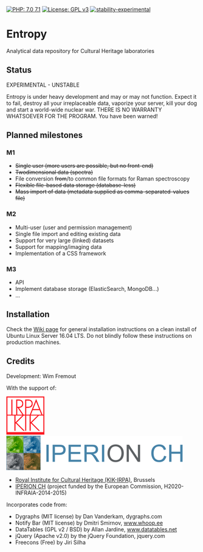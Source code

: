 [![PHP: 7.0 7.1](https://img.shields.io/badge/PHP-7.0%207.1-green.svg)](http://www.php.net)
[![License: GPL v3](https://img.shields.io/badge/License-GPL%20v3-blue.svg)](https://www.gnu.org/licenses/gpl-3.0)
[![stability-experimental](https://img.shields.io/badge/stability-experimental-orange.svg)](https://github.com/emersion/stability-badges#experimental)

# Entropy
Analytical data repository for Cultural Heritage laboratories

## Status

EXPERIMENTAL - UNSTABLE

Entropy is under heavy development and may or may not function. Expect it to fail, destroy all your irreplaceable data, vaporize your server, kill your dog and start a world-wide nuclear war. THERE IS NO WARRANTY WHATSOEVER FOR THE PROGRAM. You have been warned!

## Planned milestones

### M1
- ~~Single user (more users are possible, but no front-end)~~
- ~~Twodimensional data (spectra)~~
- File conversion ~~from~~/to common file formats for Raman spectroscopy
- ~~Flexible file-based data storage (database-less)~~
- ~~Mass import of data (metadata supplied as comma-separated-values file)~~

### M2
- Multi-user (user and permission management)
- Single file import and editing existing data
- Support for very large (linked) datasets
- Support for mapping/imaging data
- Implementation of a CSS framework

### M3
- API
- Implement database storage (ElasticSearch, MongoDB...)
- ...

## Installation

Check the [Wiki page](https://github.com/KIKIRPA/Entropy/wiki/Installation-instructions) for general installation instructions on a clean install of Ubuntu Linux Server 16.04 LTS. Do not blindly follow these instructions on production machines.

## Credits

Development: Wim Fremout

With the support of:

[![Royal Institute for Cultural Heritage (KIK-IRPA)](https://github.com/KIKIRPA/Entropy/blob/master/public_html/img/kikirpalogo.png "KIK-IRPA")](http://www.kikirpa.be)
[![IPERION CH](https://github.com/KIKIRPA/Entropy/blob/master/public_html/img/iperionlogo.png "IPERION-CH")](http://www.iperionch.eu)

- [Royal Institute for Cultural Heritage (KIK-IRPA)](http://www.kikirpa.be), Brussels
- [IPERION CH](http://www.iperionch.eu) (project funded by the European Commission, H2020-INFRAIA-2014-2015)

Incorporates code from:
- Dygraphs (MIT license) by Dan Vanderkam, dygraphs.com
- Notify Bar (MIT license) by Dmitri Smirnov, www.whoop.ee
- DataTables (GPL v2 / BSD) by Allan Jardine, www.datatables.net
- jQuery (Apache v2.0) by the jQuery Foundation, jquery.com
- Freecons (Free) by Jiri Silha
